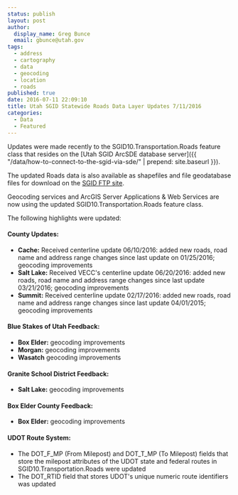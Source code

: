 ```yaml
---
status: publish
layout: post
author:
  display_name: Greg Bunce
  email: gbunce@utah.gov
tags:
  - address
  - cartography
  - data
  - geocoding
  - location
  - roads
published: true
date: 2016-07-11 22:09:10
title: Utah SGID Statewide Roads Data Layer Updates 7/11/2016
categories:
  - Data
  - Featured
---
```


Updates were made recently to the SGID10.Transportation.Roads feature class that resides on the [Utah SGID ArcSDE database server]({{ "/data/how-to-connect-to-the-sgid-via-sde/" | prepend: site.baseurl }}).

The updated Roads data is also available as shapefiles and file geodatabase files for download on the <a href="ftp://ftp.agrc.utah.gov/UtahSGID_Vector/UTM12_NAD83/TRANSPORTATION/PackagedData/_Statewide/UtahRoadAndHighwaySystem/">SGID FTP site</a>.

Geocoding services and ArcGIS Server Applications & Web Services are now using the updated SGID10.Transportation.Roads feature class.

The following highlights were updated:

#### County Updates:

 - **Cache:** Received centerline update 06/10/2016: added new roads, road name and address range changes since last update on 01/25/2016; geocoding improvements
 - **Salt Lake:** Received VECC's centerline update 06/20/2016: added new roads, road name and address range changes since last update 03/21/2016; geocoding improvements
 - **Summit:** Received centerline update 02/17/2016: added new roads, road name and address range changes since last update 04/01/2015; geocoding improvements

#### Blue Stakes of Utah Feedback:

 - **Box Elder:** geocoding improvements
 - **Morgan:** geocoding improvements
 - **Wasatch** geocoding improvements

#### Granite School District Feedback:

 - **Salt Lake:** geocoding improvements
 
#### Box Elder County Feedback:

  - **Box Elder:** geocoding improvements
 

#### UDOT Route System:

 - The DOT_F_MP (From Milepost) and DOT_T_MP (To Milepost) fields that store the milepost attributes of the UDOT state and federal routes in SGID10.Transportation.Roads were updated
 - The DOT_RTID field that stores UDOT's unique numeric route identifiers was updated
